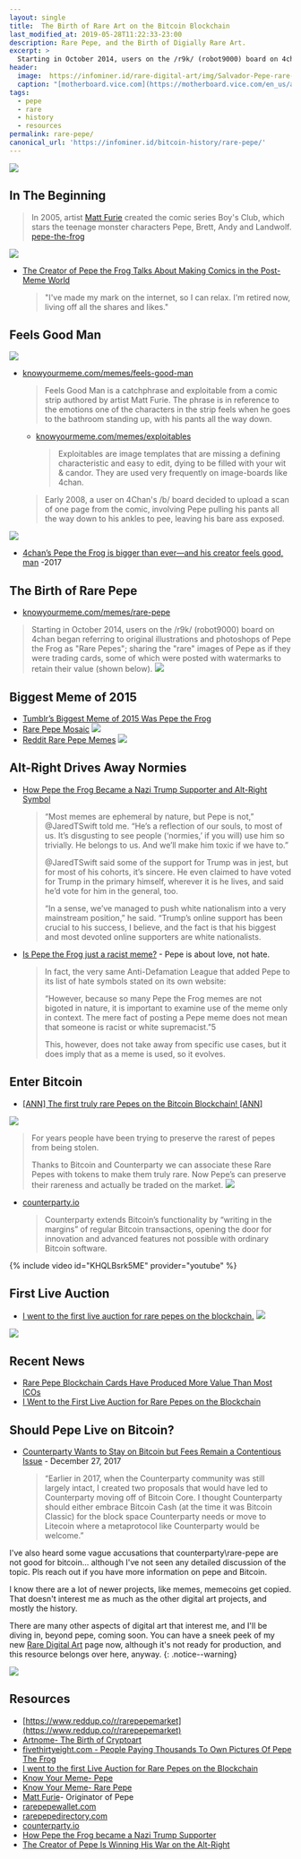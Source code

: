 ```yaml
---
layout: single
title:  The Birth of Rare Art on the Bitcoin Blockchain
last_modified_at: 2019-05-28T11:22:33-23:00
description: Rare Pepe, and the Birth of Digially Rare Art.
excerpt: >
  Starting in October 2014, users on the /r9k/ (robot9000) board on 4chan began referring to original illustrations and photoshops of Pepe the Frog as "Rare Pepes"; sharing the "rare" images of Pepe as if they were trading cards, some of which were posted with watermarks to retain their value (shown below).
header:
  image:  https://infominer.id/rare-digital-art/img/Salvador-Pepe-rare-Pepe-auction-1-13-18.jpeg
  caption: "[motherboard.vice.com](https://motherboard.vice.com/en_us/article/ev57p4/i-went-to-the-first-live-auction-for-rare-pepes-on-the-blockchain) via: [Jessica Klein](https://www.jlklein.com)"
tags: 
  - pepe
  - rare
  - history
  - resources
permalink: rare-pepe/
canonical_url: 'https://infominer.id/bitcoin-history/rare-pepe/'
---
```


![](https://infominer.id/rare-digital-art/img/pepebanner.jpg)

## In The Beginning

>In 2005, artist [Matt Furie](http://www.mattfurie.com/) created the comic series Boy's Club, which stars the teenage monster characters Pepe, Brett, Andy and Landwolf.
[pepe-the-frog](https://knowyourmeme.com/memes/pepe-the-frog)

![](https://infominer.id/rare-digital-art/img/boys-club-pepe-history.png)

* [The Creator of Pepe the Frog Talks About Making Comics in the Post-Meme World](https://www.vice.com/en_us/article/avy3aj/feels-good-man-728)
  >"I've made my mark on the internet, so I can relax. I'm retired now, living off all the shares and likes.​"

## Feels Good Man

![](https://infominer.id/rare-digital-art/img/feels-good-man.jpeg)

* [knowyourmeme.com/memes/feels-good-man](https://knowyourmeme.com/memes/feels-good-man)
  > Feels Good Man is a catchphrase and exploitable from a comic strip authored by artist Matt Furie. The phrase is in reference to the emotions one of the characters in the strip feels when he goes to the bathroom standing up, with his pants all the way down.
  * [knowyourmeme.com/memes/exploitables](https://knowyourmeme.com/memes/exploitables)
    > Exploitables are image templates that are missing a defining characteristic and easy to edit, dying to be filled with your wit & candor. They are used very frequently on image-boards like 4chan.
  >Early 2008, a user on 4Chan's /b/ board decided to upload a scan of one page from the comic, involving Pepe pulling his pants all the way down to his ankles to pee, leaving his bare ass exposed.

![](https://i.kym-cdn.com/photos/images/newsfeed/000/001/148/466px-Feels_good_man_full_comic.jpg)

* [4chan’s Pepe the Frog is bigger than ever—and his creator feels good, man](https://www.dailydot.com/unclick/4chan-pepe-the-frog-renaissance/) -2017

## The Birth of Rare Pepe

* [knowyourmeme.com/memes/rare-pepe](https://knowyourmeme.com/memes/rare-pepe)
>Starting in October 2014, users on the /r9k/ (robot9000) board on 4chan began referring to original illustrations and photoshops of Pepe the Frog as "Rare Pepes"; sharing the "rare" images of Pepe as if they were trading cards, some of which were posted with watermarks to retain their value (shown below).
  ![](https://i.kym-cdn.com/photos/images/newsfeed/001/015/708/3bc.jpg)


## Biggest Meme of 2015

* [Tumblr’s Biggest Meme of 2015 Was Pepe the Frog](http://nymag.com/intelligencer/2015/12/tumblr-was-here-for-pepe-the-frog-in-2015.html)
* [Rare Pepe Mosaic](https://mustacheese.deviantart.com/art/Rare-Pepe-Mosaic-NOT-FOR-NORMIES-567803519)
  ![](https://i.imgur.com/addGH5k.jpg)
* [Reddit Rare Pepe Memes](https://www.ohmycat.club/reddit-rare-pepe-memes.html)
  [![](https://infominer.id/rare-digital-art/img/rare-pepe.png)](https://imgur.com/r/4chan/awRrhwX)
  
## Alt-Right Drives Away Normies

* [How Pepe the Frog Became a Nazi Trump Supporter and Alt-Right Symbol](https://www.thedailybeast.com/how-pepe-the-frog-became-a-nazi-trump-supporter-and-alt-right-symbol)
  >“Most memes are ephemeral by nature, but Pepe is not,” @JaredTSwift told me. “He’s a reflection of our souls, to most of us. It’s disgusting to see people (‘normies,’ if you will) use him so trivially. He belongs to us. And we’ll make him toxic if we have to.”
  >
  >@JaredTSwift said some of the support for Trump was in jest, but for most of his cohorts, it’s sincere. He even claimed to have voted for Trump in the primary himself, wherever it is he lives, and said he’d vote for him in the general, too.
  >
  >“In a sense, we’ve managed to push white nationalism into a very mainstream position,” he said. “Trump’s online support has been crucial to his success, I believe, and the fact is that his biggest and most devoted online supporters are white nationalists.

* [Is Pepe the Frog just a racist meme?](https://medium.com/pepedapp/is-pepe-the-frog-just-a-racist-meme-1083ab8f4b99) - Pepe is about love, not hate.
  >In fact, the very same Anti-Defamation League that added Pepe to its list of hate symbols stated on its own website:
  >
  >“However, because so many Pepe the Frog memes are not bigoted in nature, it is important to examine use of the meme only in context. The mere fact of posting a Pepe meme does not mean that someone is racist or white supremacist.”5
  >
  >This, however, does not take away from specific use cases, but it does imply that as a meme is used, so it evolves.

## Enter Bitcoin

* [[ANN] The first truly rare Pepes on the Bitcoin Blockchain! [ANN]](https://bitcointalk.org/index.php?topic=1617264.0)

![](https://imgur.com/a880QQ3.png)

>For years people have been trying to preserve the rarest of pepes from being stolen.  
>
>Thanks to Bitcoin and Counterparty we can associate these Rare Pepes with tokens to make them truly rare.  Now Pepe’s can preserve their rareness and actually be traded on the market.
  [![](https://infominer.id/rare-digital-art/img/pepe-scientist.jpg)](http://rarepepedirectory.com/?page_id=122)
* [counterparty.io](https://counterparty.io/)
  >Counterparty extends Bitcoin’s functionality by “writing in the margins” of regular Bitcoin transactions, opening the door for innovation and advanced features not possible with ordinary Bitcoin software.


{% include video id="KHQLBsrk5ME" provider="youtube" %}


## First Live Auction

* [I went to the first live auction for rare pepes on the blockchain.](https://motherboard.vice.com/en_us/article/ev57p4/i-went-to-the-first-live-auction-for-rare-pepes-on-the-blockchain)
  [![](https://video-images.vice.com/_uncategorized/1516305655454-Salvador-Pepe-rare-Pepe-auction-RT-1-13-18.jpeg)](https://motherboard.vice.com/en_us/article/ev57p4/i-went-to-the-first-live-auction-for-rare-pepes-on-the-blockchain)

 
![](https://infominer.id/rare-digital-art/img/homer-pepe.jpg)

## Recent News

* [Rare Pepe Blockchain Cards Have Produced More Value Than Most ICOs](https://news.bitcoin.com/rare-pepe-blockchain-cards-produce-more-value-than-most-icos/)
* [I Went to the First Live Auction for Rare Pepes on the Blockchain](https://www.vice.com/en_us/article/ev57p4/i-went-to-the-first-live-auction-for-rare-pepes-on-the-blockchain)

## Should Pepe Live on Bitcoin?

* [Counterparty Wants to Stay on Bitcoin but Fees Remain a Contentious Issue](https://bitsonline.com/counterparty-bitcoin-fees-contentious/) - December 27, 2017
  >“Earlier in 2017, when the Counterparty community was still largely intact, I created two proposals that would have led to Counterparty moving off of Bitcoin Core. I thought Counterparty should either embrace Bitcoin Cash (at the time it was Bitcoin Classic) for the block space Counterparty needs or move to Litecoin where a metaprotocol like Counterparty would be welcome.”

I've also heard some vague accusations that counterparty\rare-pepe are not good for bitcoin... although I've not seen any detailed discussion of the topic. Pls reach out if you have more information on pepe and Bitcoin.


I know there are a lot of newer projects, like memes, memecoins get copied. That doesn't interest me as much as the other digital art projects, and mostly the history. 

There are many other aspects of digital art that interest me, and I'll be diving in, beyond pepe, coming soon. You can have a sneek peek of my new [Rare Digital Art](https://infominer.id/rare-digital-art/) page now, although it's not ready for production, and this resource belongs over here, anyway.
{: .notice--warning}

![](https://infominer.id/rare-digital-art/img/pepe-recall.gif)

## Resources

* [https://www.reddup.co/r/rarepepemarket](https://www.reddup.co/r/rarepepemarket)
* [Artnome- The Birth of Cryptoart](https://www.artnome.com/news/2018/1/23/rare-pepe-wallet-the-birth-of-cryptoart)
* [fivethirtyeight.com - People Paying Thousands To Own Pictures Of Pepe The Frog](https://fivethirtyeight.com/features/pepe-the-frog-symbolism-cryptoart-blockchain/)
* [I went to the first Live Auction for Rare Pepes on the Blockchain](https://motherboard.vice.com/en_us/article/ev57p4/i-went-to-the-first-live-auction-for-rare-pepes-on-the-blockchain)
* [Know Your Meme- Pepe](http://knowyourmeme.com/memes/pepe-the-frog)
* [Know Your Meme- Rare Pepe](http://knowyourmeme.com/memes/rare-pepe)
* [Matt Furie](http://www.mattfurie.com/)- Originator of Pepe
* [rarepepewallet.com](https://rarepepewallet.com)
* [rarepepedirectory.com](http://rarepepedirectory.com)
* [counterparty.io](https://counterparty.io)
* [How Pepe the Frog became a Nazi Trump Supporter](https://www.thedailybeast.com/how-pepe-the-frog-became-a-nazi-trump-supporter-and-alt-right-symbol)
* [The Creator of Pepe Is Winning His War on the Alt-Right](https://www.thedailybeast.com/the-creator-of-pepe-is-winning-his-war-on-the-alt-right)